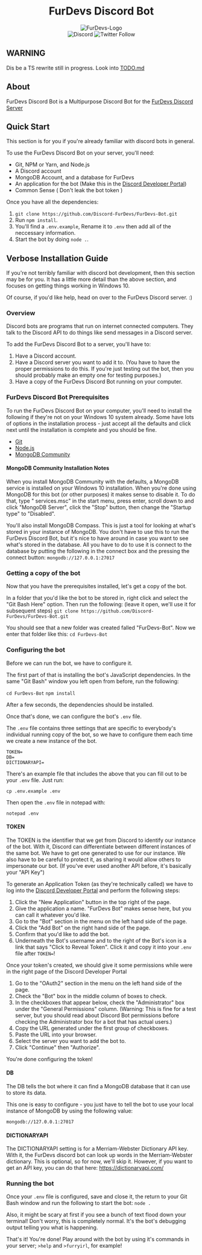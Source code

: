 <div align="center">
<h1> FurDevs Discord Bot</h1>
<img alt="FurDevs-Logo" src="https://www.furdevs.com/images/logo.png" />
  <br>
<img alt="Discord" src="https://img.shields.io/discord/731520035717251142?color=%238800FF&label=Discord%20Server"> <img alt="Twitter Follow" src="https://img.shields.io/twitter/follow/Fur_Devs?label=Follow%20FurDevs%21&logoColor=%238800ff&style=social">
</div>

## WARNING
Dis be a TS rewrite still in progress. Look into [TODO.md](./TODO.md)

## About

FurDevs Discord Bot is a Multipurpose Discord Bot for the [FurDevs Discord Server](https://discord.gg/JABY6Htnqt)

## Quick Start

This section is for you if you're already familiar with discord bots in general.

To use the FurDevs Discord Bot on your server, you'll need:

- Git, NPM or Yarn, and Node.js
- A Discord account
- MongoDB Account, and a database for FurDevs
- An application for the bot (Make this in the [Discord Developer Portal](https://discord.com/developers/applications))
- Common Sense ( Don't leak the bot token )

Once you have all the dependencies:

1. `git clone https://github.com/Discord-FurDevs/FurDevs-Bot.git`
2. Run `npm install`.
3. You'll find a `.env.example`, Rename it to `.env` then add all of the neccessary information.
4. Start the bot by doing `node .`.

## Verbose Installation Guide

If you're not terribly familiar with discord bot development, then this section may be for you. It has a little more
detail than the above section, and focuses on getting things working in Windows 10.

Of course, if you'd like help, head on over to the FurDevs Discord server. :)

### Overview

Discord bots are programs that run on internet connected computers. They talk to the Discord API to do things like send
messages in a Discord server.

To add the FurDevs Discord Bot to a server, you'll have to:

1. Have a Discord account.
2. Have a Discord server you want to add it to. (You have to have the proper permissions to do this. If you're just
   testing out the bot, then you should probably make an empty one for testing purposes.)
3. Have a copy of the FurDevs Discord Bot running on your computer.

### FurDevs Discord Bot Prerequisites

To run the FurDevs Discord Bot on your computer, you'll need to install the following if they're not on your Windows 10
system already. Some have lots of options in the installation process - just accept all the defaults and click next
until the installation is complete and you should be fine.

- [Git](https://git-scm.com/download/win)
- [Node.js](https://nodejs.org/en/download/current/)
- [MongoDB Community](https://www.mongodb.com/try/download/community)

#### MongoDB Community Installation Notes

When you install MongoDB Community with the defaults, a MongoDB service is installed on your Windows 10 installation.
When you're done using MongoDB for this bot (or other purposes) it makes sense to disable it. To do that, type "
services.msc" in the start menu, press enter, scroll down to and click "MongoDB Server", click the "Stop" button, then
change the "Startup type" to "Disabled".

You'll also install MongoDB Compass. This is just a tool for looking at what's stored in your instance of MongoDB. You
don't have to use this to run the FurDevs Discord Bot, but it's nice to have around in case you want to see what's
stored in the database. All you have to do to use it is connect to the database by putting the following in the connect
box and the pressing the connect button:
`mongodb://127.0.0.1:27017`

### Getting a copy of the bot

Now that you have the prerequisites installed, let's get a copy of the bot.

In a folder that you'd like the bot to be stored in, right click and select the "Git Bash Here" option. Then run the
following: (leave it open, we'll use it for subsequent steps)
`git clone https://github.com/Discord-FurDevs/FurDevs-Bot.git`

You should see that a new folder was created falled "FurDevs-Bot". Now we enter that folder like this:
`cd FurDevs-Bot`

### Configuring the bot

Before we can run the bot, we have to configure it.

The first part of that is installing the bot's JavaScript dependencies. In the same "Git Bash" window you left open from
before, run the following:

`cd FurDevs-Bot`
`npm install`

After a few seconds, the dependencies should be installed.

Once that's done, we can configure the bot's `.env` file.

The `.env` file contains three settings that are specific to everybody's individual running copy of the bot, so we have
to configure them each time we create a new instance of the bot.

    TOKEN=
    DB=
    DICTIONARYAPI=

There's an example file that includes the above that you can fill out to be your `.env` file. Just run:

`cp .env.example .env`

Then open the `.env` file in notepad with:

`notepad .env`

#### TOKEN

The TOKEN is the identifier that we get from Discord to identify our instance of the bot. With it, Discord can
differentiate between different instances of the same bot. We have to get one generated to use for our instance. We also
have to be careful to protect it, as sharing it would allow others to impersonate our bot. (If you've ever used another
API before, it's basically your "API Key")

To generate an Application Token (as they're technically called) we have to log into
the [Discord Developer Portal](https://discord.com/developers/applications) and perform the following steps:

1. Click the "New Application" button in the top right of the page.
2. Give the application a name. "FurDevs Bot" makes sense here, but you can call it whatever you'd like.
3. Go to the "Bot" section in the menu on the left hand side of the page.
4. Click the "Add Bot" on the right hand side of the page.
5. Confirm that you'd like to add the bot.
6. Underneath the Bot's username and to the right of the Bot's icon is a link that says "Click to Reveal Token". Click
   it and copy it into your `.env` file after `TOKEN=`!

Once your token's created, we should give it some permissions while were in the right page of the Discord Developer
Portal

1. Go to the "OAuth2" section in the menu on the left hand side of the page.
2. Check the "Bot" box in the middle column of boxes to check.
3. In the checkboxes that appear below, check the "Administrator" box under the "General Permissions" column. (Warning:
   This is fine for a test server, but you should read about Discord Bot permissions before checking the Administrator
   box for a bot that has actual users.)
4. Copy the URL generated under the first group of checkboxes.
5. Paste the URL into your browser.
6. Select the server you want to add the bot to.
7. Click "Continue" then "Authorize".

You're done configuring the token!

#### DB

The DB tells the bot where it can find a MongoDB database that it can use to store its data.

This one is easy to configure - you just have to tell the bot to use your local instance of MongoDB by using the
following value:

`mongodb://127.0.0.1:27017`

#### DICTIONARYAPI

The DICTIONARYAPI setting is for a Merriam-Webster Dictionary API key. With it, the FurDevs discord bot can look up
words in the Merriam-Webster dictionary. This is optional, so for now, we'll skip it. However, if you want to get an API
key, you can do that here: https://dictionaryapi.com/

### Running the bot

Once your `.env` file is configured, save and close it, the return to your Git Bash window and run the following to
start the bot:
`node .`

Also, it might be scary at first if you see a bunch of text flood down your terminal! Don't worry, this is completely
normal. It's the bot's debugging output telling you what is happening.

That's it! You're done! Play around with the bot by using it's commands in your server; `>help` and `>furryirl`, for
example!
